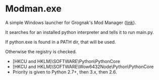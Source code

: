 Modman.exe
==========

A simple Windows launcher for Grognak's Mod Manager ([link](https://github.com/Grognak/Grognaks-Mod-Manager)).

It searches for an installed python interpreter and tells it to run main.py.

If python.exe is found in a PATH dir, that will be used.

Otherwise the registry is checked.

* [HKCU and HKLM]\SOFTWARE\Python\PythonCore
* [HKCU and HKLM]\SOFTWARE\Wow6432Node\Python\PythonCore
* Priority is given to Python 2.7+, then 3.x, then 2.6.
